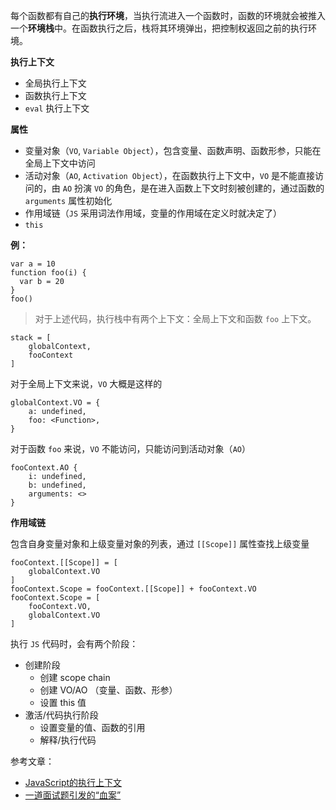 每个函数都有自己的**执行环境**，当执行流进入一个函数时，函数的环境就会被推入一个**环境栈**中。在函数执行之后，栈将其环境弹出，把控制权返回之前的执行环境。

**执行上下文**
- 全局执行上下文
- 函数执行上下文
- `eval` 执行上下文

**属性**
- 变量对象（`VO`, `Variable Object`），包含变量、函数声明、函数形参，只能在全局上下文中访问
- 活动对象（`AO`, `Activation Object`），在函数执行上下文中，`VO` 是不能直接访问的，由 `AO` 扮演 `VO` 的角色，是在进入函数上下文时刻被创建的，通过函数的 `arguments` 属性初始化
- 作用域链（`JS` 采用词法作用域，变量的作用域在定义时就决定了）
- `this`

**例：**
```
var a = 10
function foo(i) {
  var b = 20
}
foo()
```
> 对于上述代码，执行栈中有两个上下文：全局上下文和函数 `foo` 上下文。

```
stack = [
    globalContext,
    fooContext
]
```
对于全局上下文来说，`VO` 大概是这样的
```
globalContext.VO = {
    a: undefined,
    foo: <Function>,
}
```
对于函数 `foo` 来说，`VO` 不能访问，只能访问到活动对象（`AO`）
```
fooContext.AO {
    i: undefined,
    b: undefined,
    arguments: <>
}
```

**作用域链**

包含自身变量对象和上级变量对象的列表，通过 `[[Scope]]` 属性查找上级变量

```
fooContext.[[Scope]] = [
    globalContext.VO
]
fooContext.Scope = fooContext.[[Scope]] + fooContext.VO
fooContext.Scope = [
    fooContext.VO,
    globalContext.VO
]
```
执行 `JS` 代码时，会有两个阶段：
- 创建阶段
  - 创建 scope chain
  - 创建 VO/AO （变量、函数、形参）
  - 设置 this 值
- 激活/代码执行阶段
  - 设置变量的值、函数的引用
  - 解释/执行代码

参考文章：
- [JavaScript的执行上下文](https://www.cnblogs.com/wilber2013/p/4909430.html#_nav_1)
- [一道面试题引发的“血案”](https://juejin.im/post/5bab1d4ae51d450e4d2feb7a)

